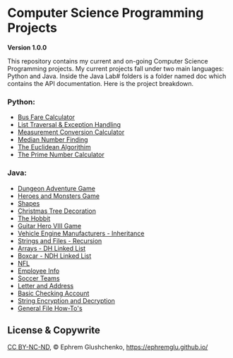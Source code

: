 # Computer Science Programming Projects

**Version 1.0.0**

This repository contains my current and on-going Computer Science Programming projects. My current projects fall under two main languages: Python and Java. Inside the Java Lab# folders is a folder named doc which contains the API documentation. Here is the project breakdown. 


### Python:

- [Bus Fare Calculator](https://github.com/ephremglu/Computer-Science-Programming/blob/main/Bus%20Fare%20Calculator.py)
- [List Traversal & Exception Handling](https://github.com/ephremglu/Computer-Science-Programming/blob/main/List%20Traversal%20%26%20Exception%20Handling.py)
- [Measurement Conversion Calculator](https://github.com/ephremglu/Computer-Science-Programming/blob/main/Measurement%20Conversion%20Calculator.py)
- [Median Number Finding](https://github.com/ephremglu/Computer-Science-Programming/blob/main/Median%20Number%20Finding.py)
- [The Euclidean Algorithim](https://github.com/ephremglu/Computer-Science-Programming/blob/main/The%20Euclidean%20Algorithim.py)
- [The Prime Number Calculator](https://github.com/ephremglu/Computer-Science-Programming/blob/main/Prime%20Number%20Calculator.py)

### Java:

- [Dungeon Adventure Game](https://github.com/ephremglu/Computer-Science-Programming/tree/main/Dungeon%20Adventure%20Game)
- [Heroes and Monsters Game](https://github.com/ephremglu/Computer-Science-Programming/tree/main/Heroes%20and%20Monsters%20Game)
- [Shapes](https://github.com/ephremglu/Computer-Science-Programming/tree/main/Shapes)
- [Christmas Tree Decoration](https://github.com/ephremglu/Computer-Science-Programming/tree/main/Christmas%20Tree%20Decoration)
- [The Hobbit](https://github.com/ephremglu/Computer-Science-Programming/tree/main/The%20Hobbit)
- [Guitar Hero VIII Game](https://github.com/ephremglu/Computer-Science-Programming/tree/main/Guitar%20Hero%20VIII%20Game)
- [Vehicle Engine Manufacturers - Inheritance](https://github.com/ephremglu/Computer-Science-Programming/tree/main/Vehicle%20Engine%20Manufacturers%20-%20Inheritance)
- [Strings and Files - Recursion](https://github.com/ephremglu/Computer-Science-Programming/tree/main/Strings%20and%20Files%20-%20Recursion)
- [Arrays - DH Linked List](https://github.com/ephremglu/Computer-Science-Programming/tree/main/Arrays%20-%20DH%20Linked%20List)
- [Boxcar - NDH Linked List](https://github.com/ephremglu/Computer-Science-Programming/tree/main/Boxcar%20-%20NDH%20Linked%20List)
- [NFL](https://github.com/ephremglu/Computer-Science-Programming/tree/main/NFL)
- [Employee Info](https://github.com/ephremglu/Computer-Science-Programming/tree/main/Employee%20Info)
- [Soccer Teams](https://github.com/ephremglu/Computer-Science-Programming/tree/main/Soccer%20Teams)
- [Letter and Address](https://github.com/ephremglu/Computer-Science-Programming/tree/main/Letter%20and%20Address)
- [Basic Checking Account](https://github.com/ephremglu/Computer-Science-Programming/tree/main/Basic%20Checking%20Account)
- [String Encryption and Decryption](https://github.com/ephremglu/Computer-Science-Programming/tree/main/String%20Encryption%20and%20Decryption)
- [General File How-To's](https://github.com/ephremglu/Computer-Science-Programming/tree/main/General%20File%20How-To's)

## License & Copywrite

[CC BY-NC-ND](https://github.com/ephremglu/Computer-Science-Programming/blob/main/LICENSE), © Ephrem Glushchenko, https://ephremglu.github.io/
